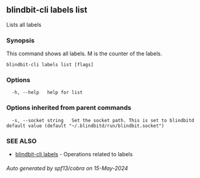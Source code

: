 ## blindbit-cli labels list

Lists all labels

### Synopsis

This command shows all labels. M is the counter of the labels.

```
blindbit-cli labels list [flags]
```

### Options

```
  -h, --help   help for list
```

### Options inherited from parent commands

```
  -s, --socket string   Set the socket path. This is set to blindbitd default value (default "~/.blindbitd/run/blindbit.socket")
```

### SEE ALSO

* [blindbit-cli labels](blindbit-cli_labels.md)	 - Operations related to labels

###### Auto generated by spf13/cobra on 15-May-2024
